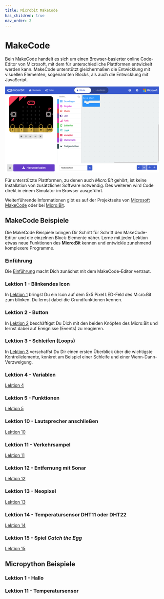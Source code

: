 ```yaml
---
title: Microbit MakeCode
has_children: true
nav_order: 2
---
```


# MakeCode

Bein MakeCode handelt es sich um einen Browser-basierter online Code-Editor von Microsoft, mit dem für unterschiedliche Plattformen entwickelt werden kann. MakeCode unterstützt gleichermaßen die Entwicklung mit visuellen Elementen, sogenannten Blocks, als auch die Entwicklung mit JavaScript.

![MakeCode Editor](./makecode_editor.png "MakeCode Editor")

Für unterstützte Plattformen, zu denen auch _Micro:Bit_ gehört, ist keine Installation von zusätzlicher Software notwendig. Des weiteren wird Code direkt in einem Simulator im Browser ausgeführt.

Weiterführende Informationen gibt es auf der Projektseite von [Microsoft MakeCode](https://www.microsoft.com/en-us/makecode "Microsoft MakeCode") oder bei [Micro:Bit](https://makecode.microbit.org "Micro:Bit").

## MakeCode Beispiele

Die MakeCode Beispiele bringen Dir Schritt für Schritt den MakeCode-Editor und die einzelnen Block-Elemente näher. Lerne mit jeder Lektion etwas neue Funktionen des __Micro:Bit__ kennen und entwickle zunehmend komplexere Programme. 

### Einführung

Die [Einführung](makecode/lesson00_introduction/README.md) macht Dich zunächst mit dem MakeCode-Editor vertraut. 

### Lektion 1 - Blinkendes Icon

In [Lektion 1](makecode/lesson01_blink_icon/README.md) bringst Du ein Icon auf dem 5x5 Pixel LED-Feld des Micro:Bit zum blinken. Du lernst dabei die Grundfunktionen kennen.

### Lektion 2 - Button

In [Lektion 2](makecode/lesson02_button/README.md) beschäftigst Du Dich mit den beiden Knöpfen des Micro:Bit und lernst dabei auf Ereignisse (Events) zu reagieren.

### Lektion 3 - Schleifen (Loops)

In [Lektion 3](makecode/lesson03_loop/README.md) verschaffst Du Dir einen ersten Überblick über die wichtigste Kontrollelemente, konkret am Beispiel einer Schleife und einer Wenn-Dann-Verzweigung.

### Lektion 4 - Variablen
[Lektion 4](makecode/lesson04_variable/README.md)

### Lektion 5 - Funktionen

[Lektion 5](makecode/lesson05_first_function/README.md)

### Lektion 10 - Lautsprecher anschließen

[Lektion 10](makecode/lesson10_adding_speaker/README.md)

### Lektion 11 - Verkehrsampel

[Lektion 11](makecode/lesson11_traffic_light/README.md)

### Lektion 12 - Entfernung mit Sonar

[Lektion 12](makecode/lesson12_sonar_sensor/README.md)

### Lektion 13 - Neopixel

[Lektion 13](makecode/lesson13_neopixel/README.md)

### Lektion 14 - Temperatursensor DHT11 oder DHT22

[Lektion 14](makecode/lesson14_temperature_Sensor/README.md)

### Lektion 15 - Spiel _Catch the Egg_

[Lektion 15](makecode/lesson15_game_catch_the_egg/README.md)

## Micropython Beispiele

### Lektion 1 - Hallo

### Lektion 11 - Temperatursensor
